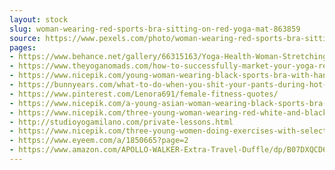 ```yaml
---
layout: stock
slug: woman-wearing-red-sports-bra-sitting-on-red-yoga-mat-863859
source: https://www.pexels.com/photo/woman-wearing-red-sports-bra-sitting-on-red-yoga-mat-863859/
pages:
- https://www.behance.net/gallery/66315163/Yoga-Health-Woman-Stretching
- https://www.theyoganomads.com/how-to-successfully-market-your-yoga-retreat/
- https://www.nicepik.com/young-woman-wearing-black-sports-bra-with-hands-behind-head-posing-in-gym-20-25-years-adult-free-photo-1347145
- https://bunnyears.com/what-to-do-when-you-shit-your-pants-during-hot-yoga-by-toria-sheffield/
- https://www.pinterest.com/Lenora691/female-fitness-quotes/
- https://www.nicepik.com/a-young-asian-woman-wearing-black-sports-bra-in-the-gym-20-25-year-old-aerobic-athlete-athletic-free-photo-1344675
- https://www.nicepik.com/three-young-woman-wearing-red-white-and-black-sports-bra-and-black-leggings-posing-together-in-aerobic-dance-class-free-photo-1347191
- http://studioyogamilano.com/private-lessons.html
- https://www.nicepik.com/three-young-women-doing-exercises-with-selective-focus-on-front-blonde-woman-in-aerobic-dance-class-free-photo-1347201
- https://www.eyeem.com/a/1850665?page=2
- https://www.amazon.com/APOLLO-WALKER-Extra-Travel-Duffle/dp/B07DXQCD6M
---
```


